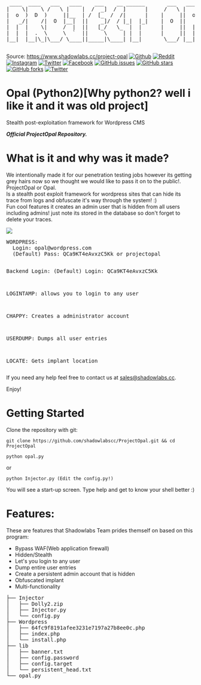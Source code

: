 <pre>

 ____  ____   ___   ____    ___    __ ______       ___   ____   ____  _     
|    \|    \ /   \ |    |  /  _]  /  ]      |     /   \ |    \ /    || |    
|  o  )  D  )     ||__  | /  [_  /  /|      |    |     ||  o  )  o  || |    
|   _/|    /|  O  |__|  ||    _]/  / |_|  |_|    |  O  ||   _/|     || |___ 
|  |  |    \|     /  |  ||   [_/   \_  |  |      |     ||  |  |  _  ||     |
|  |  |  .  \     \  `  ||     \     | |  |      |     ||  |  |  |  ||     |
|__|  |__|\_|\___/ \____||_____|\____| |__|       \___/ |__|  |__|__||_____|
                                                                            
</pre>
Source: https://www.shadowlabs.cc/project-opal
[![Github](https://img.shields.io/badge/Github-Shadowlabs-green?style=for-the-badge&logo=github)](https://github.com/shadowlabscc)
[![Reddit](https://img.shields.io/badge/Reddit-Shadowlabs-orange?style=for-the-badge&logo=reddit)](https://reddit.com/r/shadowlabs)
[![Instagram](https://img.shields.io/badge/IG-shadowlabs-red?style=for-the-badge&logo=instagram)](https://www.instagram.com/shadowlabscc)
[![Twitter](https://img.shields.io/badge/Twitter-blue?style=for-the-badge&logo=twitter)](https://twitter.com/shadowlabscc)
[![Facebook](https://img.shields.io/badge/Facebook-purple?style=for-the-badge&logo=facebook)](https://facebook.com/shadowlabscc)
[![GitHub issues](https://img.shields.io/github/issues/shadowlabscc/ProjectOpal.svg)](https://github.com/shadowlabscc/ProjectOpal/issues)
[![GitHub stars](https://img.shields.io/github/stars/shadowlabscc/ProjectOpal.svg)](https://github.com/shadowlabscc/ProjectOpal/stargazers)
[![GitHub forks](https://img.shields.io/github/forks/shadowlabscc/ProjectOpal.svg)](https://github.com/shadowlabscc/ProjectOpal/network)
[![Twitter](https://img.shields.io/twitter/url/https/github.com/shadowlabscc/ProjectOpal.svg?style=popout)](https://twitter.com/intent/tweet?text=Wow:&url=https://github.com/shadowlabscc/ProjectOpal)

# Opal (Python2)[Why python2? well i like it and it was old project]
Stealth post-exploitation framework for Wordpress CMS

***Official ProjectOpal Repository.***

# What is it and why was it made?
We intentionally made it for our penetration testing jobs however its getting grey hairs now so we thought we would like to pass it on to the public!. ProjectOpal or Opal.
<br>
Is a stealth post exploit framework for wordpress sites that can hide its trace from logs and obfuscate it's way through the system! :)<br>
Fun cool features it creates an admin user that is hidden from all users including admins! just note its stored in the database so don't forget to delete your traces.

<img src="https://i.imgur.com/dPd8AHt.png">
<pre>
WORDPRESS:
  Login: opal@wordpress.com
  (Default) Pass: QCa9KT4eAvxzC5Kk or projectopal

  Backend Login:
    (Default) Login: QCa9KT4eAvxzC5Kk

LOGINTAMP:
  allows you to login to any user

CHAPPY:
  Creates a administrator account

USERDUMP:
  Dumps all user entries

LOCATE:
  Gets implant location
</pre>

If you need any help feel free to contact us at sales@shadowlabs.cc.


Enjoy!

# Getting Started

Clone the repository with git:
```
git clone https://github.com/shadowlabscc/ProjectOpal.git && cd ProjectOpal
```
```
python opal.py
```
or
```
python Injector.py (Edit the config.py!)
```

You will see a start-up screen. Type help and get to know your shell better :)

# Features:

These are features that Shadowlabs Team prides themself on based on this program:

- Bypass WAF(Web application firewall)
- Hidden/Stealth
- Let's you login to any user
- Dump entire user entries
- Create a persistent admin account that is hidden
- Obfuscated implant
- Multi-functionality


<pre>
├── Injector
│   ├── Dolly2.zip
│   ├── Injector.py
│   └── config.py
├── Wordpress
│   ├── 64fc9f8191afee3231e7197a27b8ee0c.php
│   ├── index.php
│   └── install.php
├── lib
│   ├── banner.txt
│   ├── config.password
│   ├── config.target
│   └── persistent_head.txt
└── opal.py
</pre>
